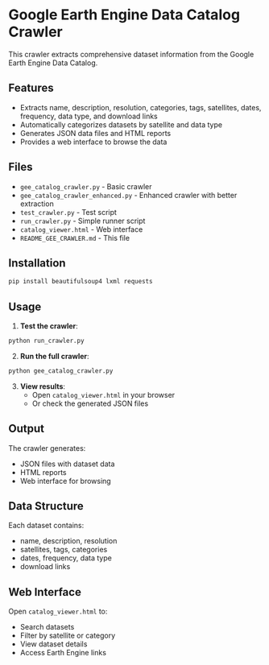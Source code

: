 # Google Earth Engine Data Catalog Crawler

This crawler extracts comprehensive dataset information from the Google Earth Engine Data Catalog.

## Features

- Extracts name, description, resolution, categories, tags, satellites, dates, frequency, data type, and download links
- Automatically categorizes datasets by satellite and data type
- Generates JSON data files and HTML reports
- Provides a web interface to browse the data

## Files

- `gee_catalog_crawler.py` - Basic crawler
- `gee_catalog_crawler_enhanced.py` - Enhanced crawler with better extraction
- `test_crawler.py` - Test script
- `run_crawler.py` - Simple runner script
- `catalog_viewer.html` - Web interface
- `README_GEE_CRAWLER.md` - This file

## Installation

```bash
pip install beautifulsoup4 lxml requests
```

## Usage

1. **Test the crawler**:
```bash
python run_crawler.py
```

2. **Run the full crawler**:
```bash
python gee_catalog_crawler.py
```

3. **View results**:
   - Open `catalog_viewer.html` in your browser
   - Or check the generated JSON files

## Output

The crawler generates:
- JSON files with dataset data
- HTML reports
- Web interface for browsing

## Data Structure

Each dataset contains:
- name, description, resolution
- satellites, tags, categories
- dates, frequency, data type
- download links

## Web Interface

Open `catalog_viewer.html` to:
- Search datasets
- Filter by satellite or category
- View dataset details
- Access Earth Engine links 